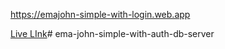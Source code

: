  https://emajohn-simple-with-login.web.app  

 [Live LInk](https://emajohn-simple-with-login.web.app)# ema-john-simple-with-auth-db-server
